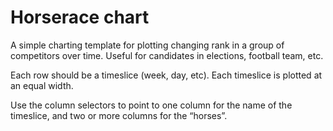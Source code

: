 # Horserace chart
A simple charting template for plotting changing rank in a group of competitors over time. Useful for candidates in elections, football team, etc.

Each row should be a timeslice (week, day, etc). Each timeslice is plotted at an equal width.

Use the column selectors to point to one column for the name of the timeslice, and two or more columns for the “horses”.
